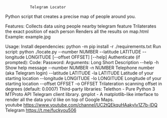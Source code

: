                Telegram Locator
Python script that creates a precise map of people around you.

Features:
Collects data using people nearby telegram feature
Trilaterates the exact position of each person
Renders all the results on map.html
Example:
example.jpg

Usage:
Install dependencies:
python -m pip install -r ./requirements.txt
Run script:
python ./locate.py --number NUMBER --latitude LATITUDE --longitude LONGITUDE [--offset OFFSET] [--help]
Authenticate (if prompted):
Code: 
Password: 
Arguments:
Long	Short	Description
--help	-h	Show help message
--number NUMBER	-n NUMBER	Telephone number (aka Telegram login)
--latitude LATITUDE	-la LATITUDE	Latitude of your starting location
--longitude LONGITUDE	-lo LONGITUDE	Longitude of your starting location
--offset OFFSET	-o OFFSET	Trilateration scanning offset in degrees (default: 0.0007)
Third-party libraries:
Telethon - Pure Python 3 MTProto API Telegram client library.
gmplot - A matplotlib-like interface to render all the data you'd like on top of Google Maps.                                            
 youtube https://www.youtube.com/channel/UC2tQEkquHAakyIv1Z7b-lDQ                                                                          
 Telegram https://t.me/fuckyou506
